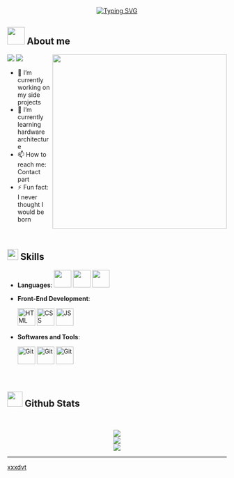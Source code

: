 
<p align="center">
<a href="https://git.io/typing-svg"><img src="https://readme-typing-svg.demolab.com?font=Montserrat&weight=800&pause=1000&size=33&color=116062&width=370&height=100&lines=Hi+%2C+I'm+Davit+%F0%9F%91%8B" alt="Typing SVG" /></a>
</p>
	
## <picture><img src = "https://img.freepik.com/free-vector/mysterious-gangster-character_23-2148466806.jpg?t=st=1743352827~exp=1743356427~hmac=af035a9a61e45791452d8ae276323d44e6f6784249bf11b81c71946ec3300214&w=1380" width =40px></picture> **About me**

<picture> <img align="right" src="https://mir-s3-cdn-cf.behance.net/project_modules/disp/601014116770475.6068beff4640a.gif" width = 400px></picture>
 <p align="left">
  <img src="https://img.shields.io/badge/Focus-Backend%20Development-dodgerblue" />
  <img src="https://img.shields.io/badge/Languages-English-Armenian-Russian-dodgerblue" />
</p>

- 🔭 I’m currently working on my side projects
- 🌱 I’m currently learning hardware architecture
- 📫 How to reach me: Contact part
- ⚡ Fun fact: I never thought I would be born

<br>

## <img src="https://media2.giphy.com/media/QssGEmpkyEOhBCb7e1/giphy.gif?cid=ecf05e47a0n3gi1bfqntqmob8g9aid1oyj2wr3ds3mg700bl&rid=giphy.gif" width ="25"><b> Skills</b>

<p align="center">

- **Languages**:
     <img src="https://raw.githubusercontent.com/jmnote/z-icons/master/svg/python.svg" width="40" height="40" />
     <img src="https://raw.githubusercontent.com/jmnote/z-icons/master/svg/cpp.svg" width="40" height="40" />
     <img src="https://user-images.githubusercontent.com/64439609/212555599-9b7ae14f-093a-41bf-8cb8-3cdefd418636.png" width="40" height="40" />
  
- **Front-End Development**:

   <img src="https://user-images.githubusercontent.com/64439609/212556407-f122dc0e-901c-4df7-960f-29a3b52c5349.png" width="40" height="40" alt="HTML" />
   <img src="https://user-images.githubusercontent.com/64439609/212556203-47a51702-fec1-4275-bafb-6afdea15b092.png" width="40" height="40" alt="CSS" />
   <img src="https://user-images.githubusercontent.com/64439609/212556085-e6f8391a-6f25-43d5-8bfe-818167047cfb.png" width="40" height="40" alt="JS"/>



- **Softwares and Tools**:

    <img src="https://user-images.githubusercontent.com/64439609/212556685-de9a7c04-31b0-43b6-af39-7c82ac13b321.png" width="40" height="40" alt="Git"/>
    <img src="https://user-images.githubusercontent.com/64439609/212556741-81407849-82c8-4926-854f-820e8a644375.png" width="40" height="40" alt="Git"/>
    <img src="https://user-images.githubusercontent.com/64439609/212556802-77a65ec1-aa71-4272-b603-1a57d1914678.png" width="40" height="40" alt="Git"/>



 

<br>
</p>


## <img src="https://media.giphy.com/media/iY8CRBdQXODJSCERIr/giphy.gif" width="35"><b> Github Stats </b>
<br>

<div align="center">

![](https://github-readme-stats.vercel.app/api?username=xxxdvt&theme=dracula&hide_border=false&include_all_commits=true&count_private=true)<br/>
![](https://github-readme-streak-stats.herokuapp.com/?user=xxxdvt&theme=dracula&hide_border=false)<br/>
![](https://github-readme-stats.vercel.app/api/top-langs/?username=xxxdvt&theme=dracula&hide_border=false&include_all_commits=true&count_private=true&layout=compact)
	
</a>
</div>



-----
[xxxdvt](https://github.com/xxxdvt)
